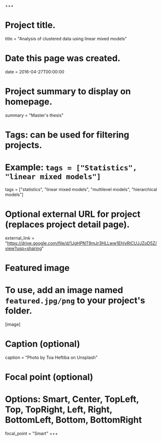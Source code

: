 +++
# Project title.
title = "Analysis of clustered data using linear mixed models"

# Date this page was created.
date = 2016-04-27T00:00:00

# Project summary to display on homepage.
summary = "Master's thesis"

# Tags: can be used for filtering projects.
# Example: `tags = ["Statistics", "linear mixed models"]`
tags = ["statistics", "linear mixed models", "multilevel models", "hierarchical models"]

# Optional external URL for project (replaces project detail page).
external_link = "https://drive.google.com/file/d/1JgHPNT9mJr3HLLww1EhIyRlCUJJZoD5Z/view?usp=sharing"

# Featured image
# To use, add an image named `featured.jpg/png` to your project's folder. 

[image]
  # Caption (optional)
  caption = "Photo by Toa Heftiba on Unsplash"

  # Focal point (optional)
  # Options: Smart, Center, TopLeft, Top, TopRight, Left, Right, BottomLeft, Bottom, BottomRight
  focal_point = "Smart"
+++
